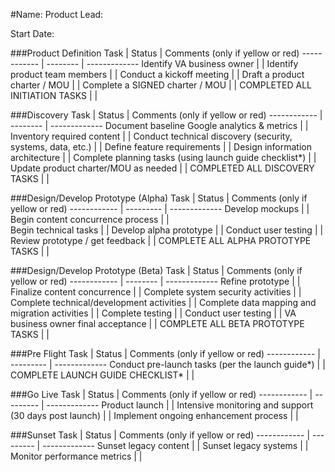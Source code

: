 #Name: 
Product Lead: 

Start Date: 

###Product Definition
Task                                              | Status   | Comments (only if yellow or red)
------------                                      | -------- | ------------- 
Identify VA business owner                        |          | 
Identify product team members                     |          | 
Conduct a kickoff meeting                         |          | 
Draft a product charter / MOU                     |          | 
Complete a SIGNED charter / MOU                   |          | 
COMPLETED ALL INITIATION TASKS                    |          | 


###Discovery
Task                                                          | Status   | Comments (only if yellow or red)
------------                                                  | -------- | -------------
Document baseline Google analytics & metrics                  |          | 
Inventory required content                                    |          | 
Conduct technical discovery (security, systems, data, etc.)   |          | 
Define feature requirements                                   |          | 
Design information architecture                               |          |
Complete planning tasks (using launch guide checklist*)       |          | 
Update product charter/MOU as needed                          |          | 
COMPLETED ALL DISCOVERY TASKS                                 |          | 


###Design/Develop Prototype (Alpha)
Task                                              | Status    | Comments (only if yellow or red)
------------                                      | --------- | ------------- 
Develop mockups                                   |           | 
Begin content concurrence process                 |           |   
Begin technical tasks                             |           | 
Develop alpha prototype                           |           | 
Conduct user testing                              |           | 
Review prototype / get feedback                   |           | 
COMPLETE ALL ALPHA PROTOTYPE TASKS                |           |

###Design/Develop Prototype (Beta)
Task                                                    | Status   | Comments (only if yellow or red)
------------                                            | -------- | ------------- 
Refine prototype                                        |          | 
Finalize content concurrence                            |          | 
Complete system security activities                     |          | 
Complete technical/development activities               |          | 
Complete data mapping and migration activities          |          |
Complete testing                                        |          | 
Conduct user testing                                    |          | 
VA business owner final acceptance                      |          | 
COMPLETE ALL BETA PROTOTYPE TASKS                       |          |

###Pre Flight
Task                                                    | Status    | Comments (only if yellow or red)
------------                                            | --------- | ------------- 
Conduct pre-launch tasks (per the launch guide*)        |           |
COMPLETE LAUNCH GUIDE CHECKLIST*                        |           |

###Go Live
Task                                                    | Status    | Comments (only if yellow or red)
------------                                            | --------- | ------------- 
Product launch                                          |           | 
Intensive monitoring and support (30 days post launch)  |           |
Implement ongoing enhancement process                   |           |

###Sunset
Task                                                    | Status    | Comments (only if yellow or red)
------------                                            | --------- | ------------- 
Sunset legacy content                                   |           |
Sunset legacy systems                                   |           | 
Monitor performance metrics                             |           | 
